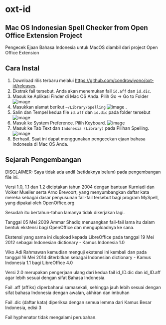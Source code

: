 # oxt-id
Mac OS Indonesian Spell Checker from Open Office Extension Project
------
Pengecek Ejaan Bahasa Indonesia untuk MacOS diambil dari project Open Office Extension

## Cara Instal
1. Download rilis terbaru melalui https://github.com/condrowiyono/oxt-id/releases.
2. Ekstrak fail tersebut. Anda akan menemukan fail `id.aff` dan `id.dic`.
3. Masuk ke Aplikasi Finder di Mac OS Anda. Pilih Go -> Go to Folder ![image](https://user-images.githubusercontent.com/14830052/110818881-3fc2e100-82c0-11eb-81c4-d31924d8810f.png)
4. Masukkan alamat berikut `~/Library/Spelling` ![image](https://user-images.githubusercontent.com/14830052/110819131-77ca2400-82c0-11eb-8dd7-a62ebc4e0341.png)
.
5. Salin dan Tempel kedua file `id.aff` dan `id.dic` pada folder tersebut ![image](https://user-images.githubusercontent.com/14830052/110819262-96301f80-82c0-11eb-9e4e-7dc05a96a3c8.png)
6. Masuk ke System Preference. Pilih Keyboard. ![image](https://user-images.githubusercontent.com/14830052/110819355-b069fd80-82c0-11eb-88e3-39946a0edff3.png)
7. Masuk ke Tab Text dan `Indonesia (Library)` pada Pilihan Spelling. ![image](https://user-images.githubusercontent.com/14830052/110819519-d8f1f780-82c0-11eb-9699-3bb88c0b0e32.png)
8. Berhasil. Saat ini dapat menggunakan pengecekan ejaan bahasa Indonesia di Mac OS Anda. 


## Sejarah Pengembangan
DISCLAIMER: Saya tidak ada andil (setidaknya belum) pada pengembangan file ini.

Versi 1.0, 1.1 dan 1.2 diciptakan tahun 2004 dengan bantuan Kurniadi dan Volker Mueller serta Arno Brevoort, yang menyumbangkan daftar kata mereka sebagai dasar penyusunan fail-fail tersebut bagi program MySpell, yang dipakai oleh OpenOffice.org

Sesudah itu bertahun-tahun lamanya tidak dikerjakan lagi.

Tanggal 05 Mei 2009 Ammar Shadiq menuangkan fail-fail lama itu dalam bentuk ekstensi bagi OpenOffice dan menguploadnya ke sana.

Ekstensi yang sama ini diupload kepada LibreOffice pada tanggal 19 Mei 2012 sebagai Indonesian dictionary - Kamus Indonesia 1.0

Viko Adi Rahmawan kemudian menguji ekstensi ini kembali dan pada tanggal 16 Mei 2014 diterbitkan sebagai Indonesian dictionary - Kamus Indonesia 1.1 bagi LibreOffice 4.0

Versi 2.0 merupakan pengerjaan ulang dari kedua fail id_ID.dic dan id_ID.aff agar lebih sesuai dengan sifat Bahasa Indonesia.

Fail .aff (affiks) diperbaharui samasekali, sehingga jauh lebih sesuai dengan sifat bahasa Indonesia dengan awalan, akhiran dan imbuhan

Fail .dic (daftar kata) diperiksa dengan semua lemma dari Kamus Besar Indonesia, edisi 3

Fail hyphenator tidak mengalami perubahan.
